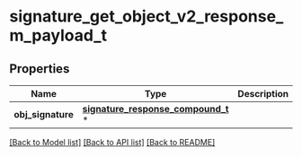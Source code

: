 # signature_get_object_v2_response_m_payload_t

## Properties
Name | Type | Description | Notes
------------ | ------------- | ------------- | -------------
**obj_signature** | [**signature_response_compound_t**](signature_response_compound.md) \* |  | 

[[Back to Model list]](../README.md#documentation-for-models) [[Back to API list]](../README.md#documentation-for-api-endpoints) [[Back to README]](../README.md)


